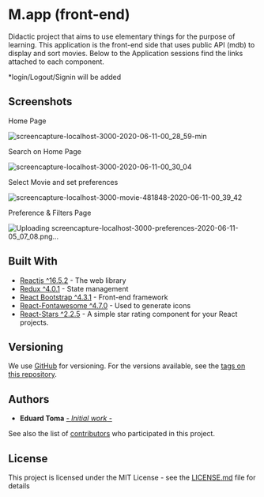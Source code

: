 # M.app (front-end)

Didactic project that aims to use elementary things for the purpose of learning. This application is the front-end side that uses public API (mdb) to display and sort movies. Below to the Application sessions find the links attached to each component.

*login/Logout/Signin will be added
## Screenshots

Home Page

![screencapture-localhost-3000-2020-06-11-00_28_59-min](https://user-images.githubusercontent.com/45673679/84322023-f7ce2c80-ab7c-11ea-93bb-f793e86ac5c0.png)

Search on Home Page

![screencapture-localhost-3000-2020-06-11-00_30_04](https://user-images.githubusercontent.com/45673679/84321610-2697d300-ab7c-11ea-90d8-855cb04d5a68.png)

Select Movie and set preferences

![screencapture-localhost-3000-movie-481848-2020-06-11-00_39_42](https://user-images.githubusercontent.com/45673679/84321602-24ce0f80-ab7c-11ea-8e80-aef6f2cfe994.png)

Preference & Filters Page

![Uploading screencapture-localhost-3000-preferences-2020-06-11-05_07_08.png…]()

## Built With

- [Reactjs ^16.5.2](https://reactjs.org/) - The web library
- [Redux ^4.0.1](https://www.npmjs.com/package/redux) - State management
- [React Bootstrap ^4.3.1](https://react-bootstrap.github.io/) - Front-end framework
- [React-Fontawesome ^4.7.0](https://rometools.github.io/rome/) - Used to generate icons
- [React-Stars ^2.2.5](https://www.npmjs.com/package/react-stars) - A simple star rating component for your React projects.

## Versioning

We use [GitHub](https://github.com/) for versioning. For the versions available, see the [tags on this repository](https://github.com/TomaEduard/movie-web-app).

## Authors

- **Eduard Toma** [- _Initial work_ -](https://github.com/TomaEduard/movie-web-app)

See also the list of [contributors](https://github.com/TomaEduard/movie-app-api/graphs/contributors) who participated in this project.

## License

This project is licensed under the MIT License - see the [LICENSE.md](LICENSE.md) file for details
